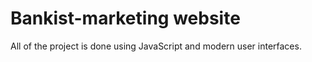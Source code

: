 # Bankist-marketing website

All of the project is done using JavaScript and modern user interfaces.
